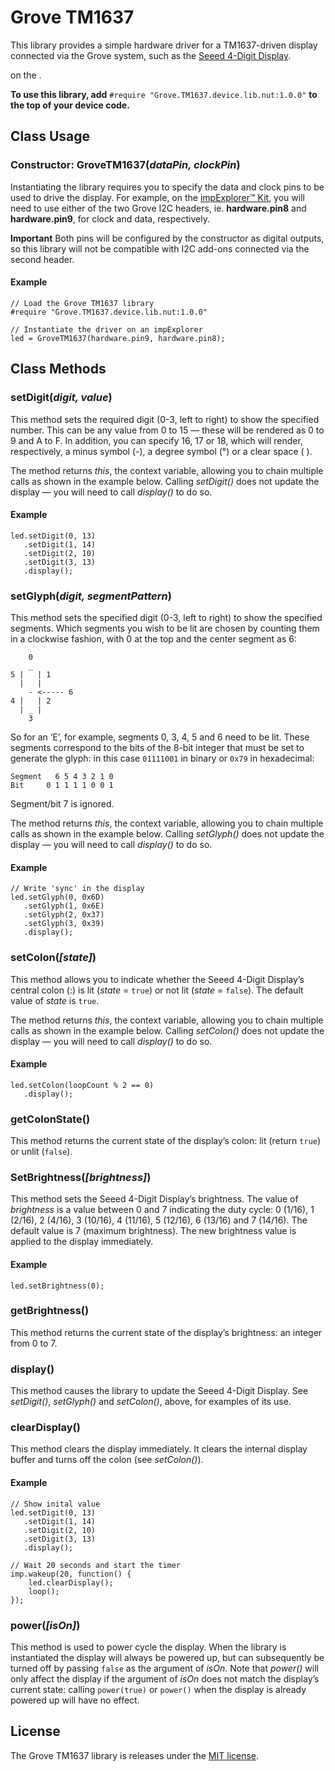 # Grove TM1637

This library provides a simple hardware driver for a TM1637-driven display connected via the Grove system, such as the [Seeed 4-Digit Display](http://wiki.seeed.cc/Grove-4-Digit_Display/).



on the .
 
**To use this library, add** `#require "Grove.TM1637.device.lib.nut:1.0.0"` **to the top of your device code.**


## Class Usage ##

### Constructor: GroveTM1637(*dataPin, clockPin*) ###

Instantiating the library requires you to specify the data and clock pins to be used to drive the display. For example, on the [impExplorer™ Kit](https://developer.electricimp.com/hardware/resources/reference-designs/explorerkit), you will need to use either of the two Grove I2C headers, ie. **hardware.pin8** and **hardware.pin9**, for clock and data, respectively.

**Important** Both pins will be configured by the constructor as digital outputs, so this library will not be compatible with I2C add-ons connected via the second header.

#### Example ####

```squirrel
// Load the Grove TM1637 library
#require "Grove.TM1637.device.lib.nut:1.0.0"

// Instantiate the driver on an impExplorer
led = GroveTM1637(hardware.pin9, hardware.pin8);
```

## Class Methods ##

### setDigit(*digit, value*) ###

This method sets the required digit (0-3, left to right) to show the specified number. This can be any value from 0 to 15 &mdash; these will be rendered as 0 to 9 and A to F. In addition, you can specify 16, 17 or 18, which will render, respectively, a minus symbol (-), a degree symbol (&deg;) or a clear space ( ).

The method returns *this*, the context variable, allowing you to chain multiple calls as shown in the example below. Calling *setDigit()* does not update the display &mdash; you will need to call *display()* to do so.

#### Example ####

```squirrel
led.setDigit(0, 13)
   .setDigit(1, 14)
   .setDigit(2, 10)
   .setDigit(3, 13)
   .display();
```

### setGlyph(*digit, segmentPattern*) ###

This method sets the specified digit (0-3, left to right) to show the specified segments. Which segments you wish to be lit are chosen by counting them in a clockwise fashion, with 0 at the top and the center segment as 6:

```
    0
    _
5 |   | 1
  |   |
    - <----- 6
4 |   | 2
  | _ |
    3
```

So for an ‘E’, for example, segments 0, 3, 4, 5 and 6 need to be lit. These segments correspond to the bits of the 8-bit integer that must be set to generate the glyph: in this case `01111001` in binary or `0x79` in hexadecimal:

```
Segment   6 5 4 3 2 1 0
Bit     0 1 1 1 1 0 0 1
```

Segment/bit 7 is ignored.

The method returns *this*, the context variable, allowing you to chain multiple calls as shown in the example below. Calling *setGlyph()* does not update the display &mdash; you will need to call *display()* to do so.

#### Example ####

```squirrel
// Write 'sync' in the display
led.setGlyph(0, 0x6D)
   .setGlyph(1, 0x6E)
   .setGlyph(2, 0x37)
   .setGlyph(3, 0x39)
   .display();
```

### setColon(*[state]*) ###

This method allows you to indicate whether the Seeed 4-Digit Display’s central colon (:) is lit (*state* = `true`) or not lit (*state* = `false`). The default value of *state* is `true`.

The method returns *this*, the context variable, allowing you to chain multiple calls as shown in the example below. Calling *setColon()* does not update the display &mdash; you will need to call *display()* to do so.

#### Example ####

```squirrel
led.setColon(loopCount % 2 == 0)
   .display();
```

### getColonState() ###

This method returns the current state of the display’s colon: lit (return `true`) or unlit (`false`).

### SetBrightness(*[brightness]*) ###

This method sets the Seeed 4-Digit Display’s brightness. The value of *brightness* is a value between 0 and 7 indicating the duty cycle: 0 (1/16), 1 (2/16), 2 (4/16), 3 (10/16), 4 (11/16), 5 (12/16), 6 (13/16) and 7 (14/16). The default value is 7 (maximum brightness). The new brightness value is applied to the display immediately.

#### Example ####

```squirrel
led.setBrightness(0);
```

### getBrightness() ###

This method returns the current state of the display’s brightness: an integer from 0 to 7.

### display() ###

This method causes the library to update the Seeed 4-Digit Display. See *setDigit()*, *setGlyph()* and *setColon()*, above, for examples of its use.

### clearDisplay() ###

This method clears the display immediately. It clears the internal display buffer and turns off the colon (see *setColon()*).

#### Example ####

```squirrel
// Show inital value
led.setDigit(0, 13)
   .setDigit(1, 14)
   .setDigit(2, 10)
   .setDigit(3, 13)
   .display();

// Wait 20 seconds and start the timer
imp.wakeup(20, function() {
    led.clearDisplay();
    loop();
});
```

### power(*[isOn]*) ###

This method is used to power cycle the display. When the library is instantiated the display will always be powered up, but can subsequently be turned off by passing `false` as the argument of *isOn*. Note that *power()* will only affect the display if the argument of *isOn* does not match the display’s current state: calling `power(true)` or `power()` when the display is already powered up will have no effect.

## License ##

The Grove TM1637 library is releases under the [MIT license](https://github.com/electricimp/Grove_TM1637/blob/master/LICENSE).
